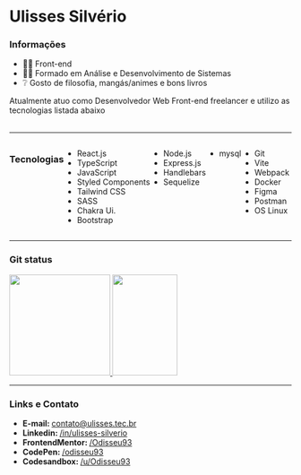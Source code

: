 # Ulisses Silvério

<div>
	<h3>Informações</h3>
	 <ul>
	  <li>👨‍💻  Front-end</li>
	  <li>👨‍🎓  Formado em Análise e Desenvolvimento de Sistemas</li>
	  <li>❔  Gosto de filosofia, mangás/animes e bons livros</li>
	 </ul>
<p>Atualmente atuo como Desenvolvedor Web Front-end freelancer e utilizo as tecnologias listada abaixo <br/></br>

---

<div class="technologies" style="display: flex;">
	<h3>Tecnologias</h3>
	<ul class="front-end">
		<li>React.js</li>
		<li>TypeScript</li>
		<li>JavaScript</li>		 
		<li>Styled Components</li>	 
		<li>Tailwind CSS</li>	
		<li>SASS</li>	
		<li>Chakra Ui.</li>
		<li>Bootstrap</li>
	</ul>			 
	<ul class="back-end">
	<li>Node.js</li>
	<li>Express.js</li>
	<li>Handlebars</li>
	<li>Sequelize</li>
	</ul>
	<ul class="database">
	<li>mysql</li>
	</ul>
	<ul class="others">
		<li>Git</li>
		<li>Vite</li>		 
		<li>Webpack</li>
		<li>Docker</li>
	        <li>Figma</li>	
		<li>Postman</li>
		<li>OS Linux</li>
	</ul>
<!-- 	<img align="center" alt="react,typescript and javascript icons"  src="https://skillicons.dev/icons?i=react,typescript,javascript"><br/> <br/>
	<img align="center" alt="tech icons"  src="https://skillicons.dev/icons?i=styledcomponents,tailwind,sass,bootstrap"><br/><br/>
	<img align="center" alt="tech icons"  src="https://skillicons.dev/icons?i=vite,webpack,docker"><br/><br/>
	<img align="center" alt="git,figma and postman icons"  src="https://skillicons.dev/icons?i=nodejs,express,mysql,sequelize"><br/><br/>
	<img align="center" alt="git,figma and postman icons"  src="https://skillicons.dev/icons?i=git,figma,postman"><br/><br/>
	<img align="center" alt="linux icon"  src="https://skillicons.dev/icons?i=linux"> -->
</div>

---

<div>
	<h3>Git status</h3>
		 <a href="https://github.com/odisseu93">
 		 	<img  height='180em' src='https://github-readme-streak-stats.herokuapp.com?user=odisseu93&theme=chartreuse-dark&hide_format=j%20M%5B%20Y%5D&fire=DD0000&ring=52DD81&dates=52DD81&stroke=ABCFDD'/>
  			<img  height="180em" width="48%" src="https://github-readme-stats-git-masterrstaa-rickstaa.vercel.app/api?username=odisseu93&show_icons=true&theme=dark&include_all_commits=true&count_private=true"/>
  		 </a>
</div>

---

<h3>Links e Contato</h3>
<ul align='left'>
	<li><b> E-mail: </b><a href="mailto:contato@ulisses.tec.br">contato@ulisses.tec.br</a></li>
	<li><b> Linkedin: </b><a href="https://www.linkedin.com/in/ulisses-silverio"> /in/ulisses-silverio</a></li>
	<li><b> FrontendMentor: </b><a href="https://www.frontendmentor.io/profile/Odisseu93"> /Odisseu93</a></li>
	<li><b> CodePen: </b><a href="https://codepen.io/odisseu93"> /odisseu93</a></li>
	<li><b> Codesandbox: </b><a href="https://codesandbox.io/u/Odisseu93"> /u/Odisseu93</a></li>
</ul>
